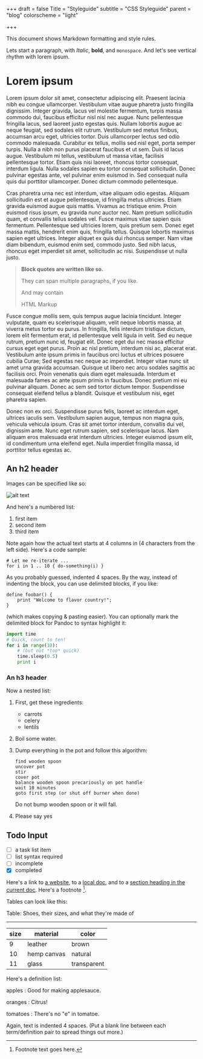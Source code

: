 +++
draft = false
Title = "Styleguide"
subtitle = "CSS Styleguide"
parent = "blog"
colorscheme = "light"

+++


This document shows Markdown formatting and style rules.

Lets start a paragraph, with *Italic*, **bold**, and `monospace`. And let's see vertical rhythm with lorem ipsum.
<!--more-->

# Lorem ipsum

Lorem ipsum dolor sit amet, consectetur adipiscing elit. Praesent lacinia nibh eu congue ullamcorper. Vestibulum vitae augue pharetra justo fringilla dignissim. Integer gravida, lacus vel molestie fermentum, turpis massa commodo dui, faucibus efficitur nisl nisl nec augue. Nunc pellentesque fringilla lacus, sed laoreet justo egestas quis. Nullam lobortis augue ac neque feugiat, sed sodales elit rutrum. Vestibulum sed metus finibus, accumsan arcu eget, ultricies tortor. Duis ullamcorper lectus sed odio commodo malesuada. Curabitur ex tellus, mollis sed nisl eget, porta semper turpis. Nulla a nibh non purus placerat faucibus et ut sem. Duis id lacus augue. Vestibulum mi tellus, vestibulum ut massa vitae, facilisis pellentesque tortor. Etiam quis nisi laoreet, rhoncus tortor consequat, interdum ligula. Nulla sodales sapien eu tortor consequat sollicitudin. Donec pulvinar egestas ante, vel pulvinar enim euismod in. Sed consequat nulla quis dui porttitor ullamcorper. Donec dictum commodo pellentesque.

Cras pharetra urna nec est interdum, vitae aliquam odio egestas. Aliquam sollicitudin est et augue pellentesque, id fringilla metus ultricies. Etiam gravida euismod augue quis mattis. Vivamus ac tristique enim. Proin euismod risus ipsum, eu gravida nunc auctor nec. Nam pretium sollicitudin quam, et convallis tellus sodales vel. Fusce maximus vitae sapien quis fermentum. Pellentesque sed ultricies lorem, quis pretium sem. Donec eget massa mattis, hendrerit enim quis, fringilla tellus. Quisque lobortis maximus sapien eget ultrices. Integer aliquet ex quis dui rhoncus semper. Nam vitae diam bibendum, euismod enim sed, commodo justo. Sed nibh lacus, rhoncus eget imperdiet sit amet, sollicitudin ac nisi. Suspendisse ut nulla justo.

> **Block quotes are
> written like so.**
>
> They can span multiple paragraphs,
> if you like.
>
> And may contain <div class="bg:primary txt:hero align:center">HTML Markup</div>


Fusce congue mollis sem, quis tempus augue lacinia tincidunt. Integer vulputate, quam eu scelerisque aliquam, velit neque lobortis massa, at viverra metus tortor eu purus. In fringilla, felis interdum tristique dictum, lorem elit fermentum erat, id pellentesque velit ligula in velit. Sed eu neque rutrum, pretium nunc id, feugiat elit. Donec eget dui nec massa efficitur cursus eget eget purus. Proin ac nisl pretium, interdum nisi ac, placerat erat. Vestibulum ante ipsum primis in faucibus orci luctus et ultrices posuere cubilia Curae; Sed egestas nec neque ac imperdiet. Integer vitae nunc sit amet urna gravida accumsan. Quisque ut libero nec arcu sodales sagittis ac facilisis orci. Proin venenatis quis diam eget malesuada. Interdum et malesuada fames ac ante ipsum primis in faucibus. Donec pretium mi eu pulvinar aliquam. Donec ac sem sed tortor dictum tempor. Suspendisse consequat eleifend tellus a blandit. Quisque et vestibulum nisi, eget pharetra sapien.

Donec non ex orci. Suspendisse purus felis, laoreet ac interdum eget, ultrices iaculis sem. Vestibulum sapien augue, tempus non magna quis, vehicula vehicula ipsum. Cras sit amet tortor interdum, convallis dui vel, dignissim ante. Nunc eget rutrum sapien, sed scelerisque lacus. Nam aliquam eros malesuada erat interdum ultricies. Integer euismod ipsum elit, id condimentum urna eleifend eget. Nulla imperdiet fringilla massa, id porttitor tellus egestas ac.

An h2 header
------------

Images can be specified like so:

![alt text](https://images.unsplash.com/photo-1532680678473-a16f2cda8e43?ixlib=rb-0.3.5&ixid=eyJhcHBfaWQiOjEyMDd9&s=c35c44795a15fb33ba90a783355c2fc6&auto=format&fit=crop&w=1500&q=80 "Logo Title Text 1")

And here's a numbered list:

 1. first item
 2. second item
 3. third item

Note again how the actual text starts at 4 columns in (4 characters
from the left side). Here's a code sample:

    # Let me re-iterate ...
    for i in 1 .. 10 { do-something(i) }

As you probably guessed, indented 4 spaces. By the way, instead of
indenting the block, you can use delimited blocks, if you like:

~~~
define foobar() {
    print "Welcome to flavor country!";
}
~~~

(which makes copying & pasting easier). You can optionally mark the
delimited block for Pandoc to syntax highlight it:

~~~python
import time
# Quick, count to ten!
for i in range(10):
    # (but not *too* quick)
    time.sleep(0.5)
    print i
~~~

### An h3 header ###

Now a nested list:

 1. First, get these ingredients:

      * carrots
      * celery
      * lentils

 2. Boil some water.

 3. Dump everything in the pot and follow
    this algorithm:

        find wooden spoon
        uncover pot
        stir
        cover pot
        balance wooden spoon precariously on pot handle
        wait 10 minutes
        goto first step (or shut off burner when done)

    Do not bump wooden spoon or it will fall.
 4. Please say yes

## Todo Input

- [ ] a task list item
- [ ] list syntax required
- [ ] incomplete
- [x] completed

Here's a link to [a website](http://foo.bar), to a [local
doc](local-doc.html), and to a [section heading in the current
doc](#an-h2-header). 
Here's a footnote [^1].

[^1]: Footnote text goes here.

Tables can look like this:

<div class="align:center txt:hero">Table: Shoes, their sizes, and what they're made of</div>

---

size | material | color
--- |--- | ---
9   |  leather     |   brown
10  |  hemp canvas |   natural
11  | glass        |   transparent

Here's a definition list:

apples
: Good for making applesauce.

oranges
: Citrus!

tomatoes
: There's no "e" in tomatoe.

Again, text is indented 4 spaces. (Put a blank line between each
term/definition pair to spread things out more.)
